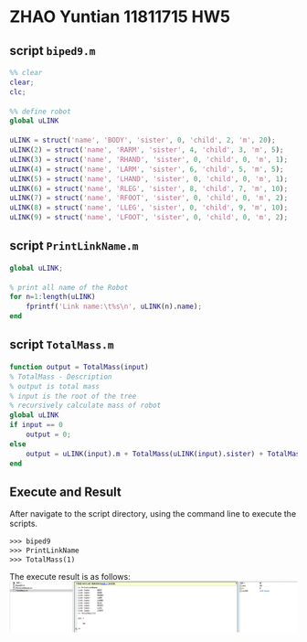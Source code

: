 # ZHAO Yuntian 11811715 HW5

## script ```biped9.m```

```matlab
%% clear
clear;
clc;

%% define robot
global uLINK

uLINK = struct('name', 'BODY', 'sister', 0, 'child', 2, 'm', 20);
uLINK(2) = struct('name', 'RARM', 'sister', 4, 'child', 3, 'm', 5);
uLINK(3) = struct('name', 'RHAND', 'sister', 0, 'child', 0, 'm', 1);
uLINK(4) = struct('name', 'LARM', 'sister', 6, 'child', 5, 'm', 5);
uLINK(5) = struct('name', 'LHAND', 'sister', 0, 'child', 0, 'm', 1);
uLINK(6) = struct('name', 'RLEG', 'sister', 8, 'child', 7, 'm', 10);
uLINK(7) = struct('name', 'RFOOT', 'sister', 0, 'child', 0, 'm', 2);
uLINK(8) = struct('name', 'LLEG', 'sister', 0, 'child', 9, 'm', 10);
uLINK(9) = struct('name', 'LFOOT', 'sister', 0, 'child', 0, 'm', 2);
```

## script ```PrintLinkName.m```

```matlab
global uLINK;

% print all name of the Robot
for n=1:length(uLINK)
    fprintf('Link name:\t%s\n', uLINK(n).name);
end
```

## script ```TotalMass.m```

```matlab
function output = TotalMass(input)
% TotalMass - Description
% output is total mass
% input is the root of the tree
% recursively calculate mass of robot
global uLINK
if input == 0
    output = 0;
else
    output = uLINK(input).m + TotalMass(uLINK(input).sister) + TotalMass(uLINK(input).child);
end
```

## Execute and Result

After navigate to the script directory, using the command line to execute the scripts.

```
>>> biped9
>>> PrintLinkName
>>> TotalMass(1)
```

The execute result is as follows:
![result](sc.png)